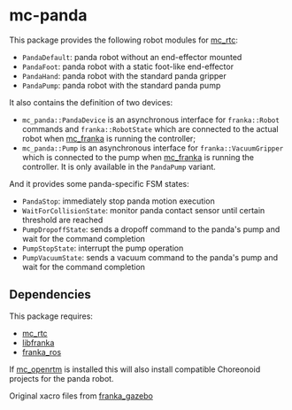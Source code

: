 mc-panda
=======

This package provides the following robot modules for [mc_rtc]:
- `PandaDefault`: panda robot without an end-effector mounted
- `PandaFoot`: panda robot with a static foot-like end-effector
- `PandaHand`: panda robot with the standard panda gripper
- `PandaPump`: panda robot with the standard panda pump

It also contains the definition of two devices:
- `mc_panda::PandaDevice` is an asynchronous interface for `franka::Robot` commands and `franka::RobotState` which are connected to the actual robot when [mc_franka] is running the controller;
- `mc_panda::Pump` is an asynchronous interface for `franka::VacuumGripper` which is connected to the pump when [mc_franka] is running the controller. It is only available in the `PandaPump` variant.

And it provides some panda-specific FSM states:
- `PandaStop`: immediately stop panda motion execution
- `WaitForCollisionState`: monitor panda contact sensor until certain threshold are reached
- `PumpDropoffState`: sends a dropoff command to the panda's pump and wait for the command completion
- `PumpStopState`: interrupt the pump operation
- `PumpVacuumState`: sends a vacuum command to the panda's pump and wait for the command completion

Dependencies
------------

This package requires:
- [mc_rtc]
- [libfranka](https://github.com/frankaemika/libfranka)
- [franka_ros](https://github.com/frankaemika/franka_ros)

If [mc_openrtm](https://github.com/jrl-umi3218/mc_openrtm) is installed this will also install compatible Choreonoid projects for the panda robot.

Original xacro files from [franka_gazebo](https://github.com/mkrizmancic/franka_gazebo)

[mc_rtc]: https://github.com/jrl-umi3218/mc_rtc
[mc_franka]: https://github.com/jrl-umi3218/mc_franka
